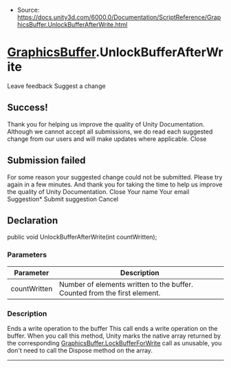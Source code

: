 * Source: https://docs.unity3d.com/6000.0/Documentation/ScriptReference/GraphicsBuffer.UnlockBufferAfterWrite.html

#  [GraphicsBuffer](https://docs.unity3d.com/6000.0/Documentation/ScriptReference/GraphicsBuffer.html).UnlockBufferAfterWrite
Leave feedback
Suggest a change
## Success!
Thank you for helping us improve the quality of Unity Documentation. Although we cannot accept all submissions, we do read each suggested change from our users and will make updates where applicable.
Close
## Submission failed
For some reason your suggested change could not be submitted. Please <a>try again</a> in a few minutes. And thank you for taking the time to help us improve the quality of Unity Documentation.
Close
Your name Your email Suggestion* Submit suggestion
Cancel
## Declaration
public void UnlockBufferAfterWrite(int countWritten); 
### Parameters
Parameter | Description  
---|---  
countWritten | Number of elements written to the buffer. Counted from the first element.  
### Description
Ends a write operation to the buffer
This call ends a write operation on the buffer. When you call this method, Unity marks the native array returned by the corresponding [GraphicsBuffer.LockBufferForWrite](https://docs.unity3d.com/6000.0/Documentation/ScriptReference/GraphicsBuffer.LockBufferForWrite.html) call as unusable, you don't need to call the Dispose method on the array.
* * *
